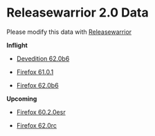 

Releasewarrior 2.0 Data
=======================

Please modify this data with [Releasewarrior](https://github.com/mozilla-releng/releasewarrior-2.0)

**Inflight**

* [Devedition 62.0b6](/inflight/devedition/devedition-devedition-62.0b6.md)

* [Firefox 61.0.1](/inflight/firefox/firefox-release-61.0.1.md)

* [Firefox 62.0b6](/inflight/firefox/firefox-beta-62.0b6.md)

**Upcoming**

* [Firefox 60.2.0esr](/upcoming/firefox/firefox-esr60-60.2.0esr.md)

* [Firefox 62.0rc](/upcoming/firefox/firefox-release-rc-62.0rc.md)

